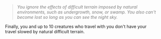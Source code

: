 > *<span style="color:rgb(125, 125, 125)">You ignore the effects of difficult terrain imposed by natural environments, such as undergrowth, snow, or swamp. You also can't become lost so long as you can see the night sky.</span>*

Finally, you and up to 10 creatures who travel with you don't have your travel slowed by natural difficult terrain.